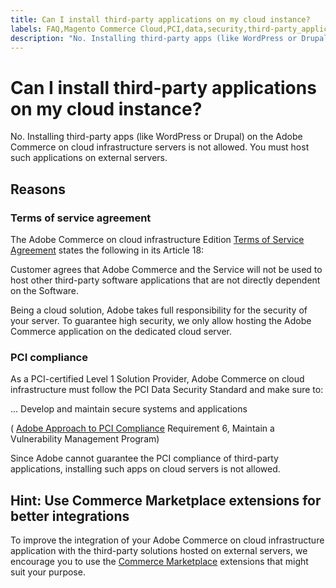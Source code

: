 ```yaml
---
title: Can I install third-party applications on my cloud instance?
labels: FAQ,Magento Commerce Cloud,PCI,data,security,third-party_applications,Adobe Commerce,cloud infrastructure
description: "No. Installing third-party apps (like WordPress or Drupal) on the Adobe Commerce on cloud infrastructure servers is not allowed. You must host such applications on external servers."
---
```


# Can I install third-party applications on my cloud instance?

No. Installing third-party apps (like WordPress or Drupal) on the Adobe Commerce on cloud infrastructure servers is not allowed. You must host such applications on external servers.

## Reasons

### Terms of service agreement

The Adobe Commerce on cloud infrastructure Edition [Terms of Service Agreement](https://magento.com/legal/terms/cloud-terms) states the following in its Article 18:

Customer agrees that Adobe Commerce and the Service will not be used to host other third-party software applications that are not directly dependent on the Software.

Being a cloud solution, Adobe takes full responsibility for the security of your server. To guarantee high security, we only allow hosting the Adobe Commerce application on the dedicated cloud server.

### PCI compliance

As a PCI-certified Level 1 Solution Provider, Adobe Commerce on cloud infrastructure must follow the PCI Data Security Standard and make sure to:

... Develop and maintain secure systems and applications

( [Adobe Approach to PCI Compliance](https://magento.com/pci-compliance) Requirement 6, Maintain a Vulnerability Management Program)

Since Adobe cannot guarantee the PCI compliance of third-party applications, installing such apps on cloud servers is not allowed.

## Hint: Use Commerce Marketplace extensions for better integrations

To improve the integration of your Adobe Commerce on cloud infrastructure application with the third-party solutions hosted on external servers, we encourage you to use the [Commerce Marketplace](https://marketplace.magento.com) extensions that might suit your purpose.
